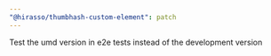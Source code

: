 ```yaml
---
"@hirasso/thumbhash-custom-element": patch
---
```


Test the umd version in e2e tests instead of the development version
